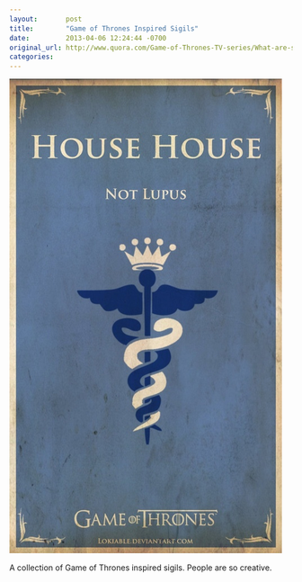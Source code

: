 ```yaml
---
layout:       post
title:        "Game of Thrones Inspired Sigils"
date:         2013-04-06 12:24:44 -0700
original_url: http://www.quora.com/Game-of-Thrones-TV-series/What-are-some-of-the-best-Game-of-Thrones-type-sigils
categories:
---
```


  ![](/assets/import/ce18ec8f3fd579f7930d43fc3f7a1557.jpg) 

 A collection of Game of Thrones inspired sigils. People are so creative.

